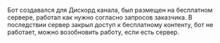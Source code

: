 Бот создавался для Дискорд канала, был размещен на бесплатном сервере, работал как нужно согласно запросов заказчика.
В последствии сервер закрыл доступ к бесплатному контенту, бот не работает, можно возобновить работу, если есть сервер.
